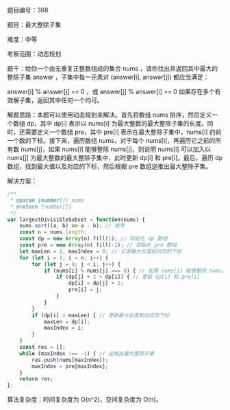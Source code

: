 题目编号：368

题目：最大整除子集

难度：中等

考察范围：动态规划

题干：给你一个由无重复正整数组成的集合 nums ，请你找出并返回其中最大的整除子集 answer ，子集中每一元素对 (answer[i], answer[j]) 都应当满足：

answer[i] % answer[j] == 0 ，或
answer[j] % answer[i] == 0
如果存在多个有效解子集，返回其中任何一个均可。

解题思路：本题可以使用动态规划来解决。首先将数组 nums 排序，然后定义一个数组 dp，其中 dp[i] 表示以 nums[i] 为最大整数的最大整除子集的长度。同时，还需要定义一个数组 pre，其中 pre[i] 表示在最大整除子集中，nums[i] 的前一个数的下标。接下来，遍历数组 nums，对于每个 nums[i]，再遍历它之前的所有数 nums[j]，如果 nums[i] 能够整除 nums[j]，则说明 nums[i] 可以加入以 nums[j] 为最大整数的最大整除子集中，此时更新 dp[i] 和 pre[i]。最后，遍历 dp 数组，找到最大值以及对应的下标，然后根据 pre 数组逆推出最大整除子集。

解决方案：

```javascript
/**
 * @param {number[]} nums
 * @return {number[]}
 */
var largestDivisibleSubset = function(nums) {
    nums.sort((a, b) => a - b); // 排序
    const n = nums.length;
    const dp = new Array(n).fill(1); // 初始化 dp 数组
    const pre = new Array(n).fill(-1); // 初始化 pre 数组
    let maxLen = 1, maxIndex = 0; // 记录最大长度和对应的下标
    for (let i = 1; i < n; i++) {
        for (let j = 0; j < i; j++) {
            if (nums[i] % nums[j] === 0) { // 如果 nums[i] 能够整除 nums[j]
                if (dp[j] + 1 > dp[i]) { // 更新 dp[i] 和 pre[i]
                    dp[i] = dp[j] + 1;
                    pre[i] = j;
                }
            }
        }
        if (dp[i] > maxLen) { // 更新最大长度和对应的下标
            maxLen = dp[i];
            maxIndex = i;
        }
    }
    const res = [];
    while (maxIndex !== -1) { // 逆推出最大整除子集
        res.push(nums[maxIndex]);
        maxIndex = pre[maxIndex];
    }
    return res;
};
```

算法复杂度：时间复杂度为 O(n^2)，空间复杂度为 O(n)。